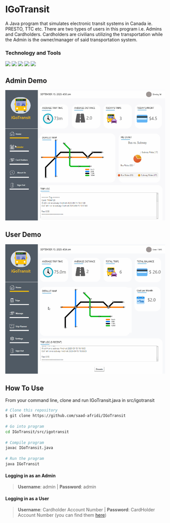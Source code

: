 # IGoTransit
A Java program that simulates electronic transit systems in Canada ie. PRESTO, TTC etc. There are two types of users in this program i.e. Admins and Cardholders. Cardholders are civilians utilizing the transportation while the Admin is the owner/manager of said transportation system. 


### Technology and Tools
![](https://img.shields.io/badge/Code-Java-informational?style=flat&logo=logo_name&logoColor=white&color=f0b000) ![](https://img.shields.io/badge/Code-CSS-informational?style=flat&logo=logo_name&logoColor=white&color=f0b000) ![](https://img.shields.io/badge/GUI-JavaFX-informational?style=flat&logo=logo_name&logoColor=white&color=f0b000) ![](https://img.shields.io/badge/Editor-Eclipse-informational?style=flat&logo=logo_name&logoColor=white&color=f0b000) ![](https://img.shields.io/badge/OS-Windows-informational?style=flat&logo=logo_name&logoColor=white&color=f0b000) 

## Admin Demo 
![](src/igotransit/assets/AdminDemo.gif)

## User Demo
![](src/igotransit/assets/UserDemo.gif)

## How To Use

From your command line, clone and run IGoTransit.java in src/igotransit
```bash
# Clone this repository
$ git clone https://github.com/saad-afridi/IGoTransit

# Go into program
cd IGoTransit/src/igotransit

# Compile program
javac IGoTransit.java

# Run the program
java IGoTransit
``` 

#### Logging in as an Admin
> **Username**: admin | **Password**: admin 

#### Logging in as a User
> **Username**: Cardholder Account Number | **Password**: CardHolder Account Number 
(you can find them [here](../main/src/testing-files/CardHolders.txt))
   
